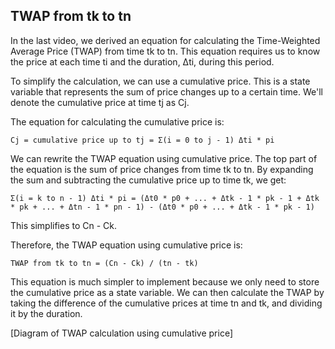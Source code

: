 ## TWAP from tk to tn

In the last video, we derived an equation for calculating the Time-Weighted Average Price (TWAP) from time tk to tn. This equation requires us to know the price at each time ti and the duration, Δti, during this period.

To simplify the calculation, we can use a cumulative price. This is a state variable that represents the sum of price changes up to a certain time. We'll denote the cumulative price at time tj as Cj.

The equation for calculating the cumulative price is:

```
Cj = cumulative price up to tj = Σ(i = 0 to j - 1) Δti * pi
```

We can rewrite the TWAP equation using cumulative price. The top part of the equation is the sum of price changes from time tk to tn. By expanding the sum and subtracting the cumulative price up to time tk, we get:

```
Σ(i = k to n - 1) Δti * pi = (Δt0 * p0 + ... + Δtk - 1 * pk - 1 + Δtk * pk + ... + Δtn - 1 * pn - 1) - (Δt0 * p0 + ... + Δtk - 1 * pk - 1)
```

This simplifies to Cn - Ck.

Therefore, the TWAP equation using cumulative price is:

```
TWAP from tk to tn = (Cn - Ck) / (tn - tk)
```

This equation is much simpler to implement because we only need to store the cumulative price as a state variable. We can then calculate the TWAP by taking the difference of the cumulative prices at time tn and tk, and dividing it by the duration.

[Diagram of TWAP calculation using cumulative price]
